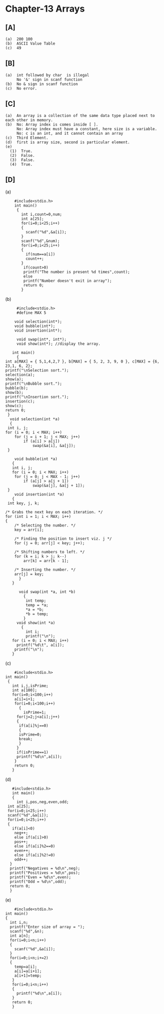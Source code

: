 # Chapter-13 Arrays

## [A]

    (a)  200 100
    (b)  ASCII Value Table
    (c)  49
    
## [B]


    (a)  int followed by char  is illegal
         No '&' sign in scanf function  
    (b)  No & sign in scanf function
    (c)  No error.
    
## [C]

    (a)  An array is a collection of the same data type placed next to each other in memory.
    (b)  No: Array index is comes inside [ ].
         No: Array index must have a constant, here size is a variable.
         No: c is an int, and it cannot contain an array
    (c)  Third Element.
    (d)  first is array size, second is particular element.
    (e)  
      (1)  True.
      (2)  False.
      (3)  False.
      (4)  True.
      
## [D]

(a)

        #include<stdio.h>
        int main()
         {
           int i,count=0,num;
           int a[25];
           for(i=0;i<25;i++)
           {
             scanf("%d",&a[i]);
           }
           scanf("%d",&num);
           for(i=0;i<25;i++)
           { 
             if(num==a[i])
             count++;
           } 
            if(count>0)
            printf("The number is present %d times",count);
            else
            printf("Number doesn't exit in array");
            return 0;
           }
           
(b)

         #include<stdio.h>
         #define MAX 5

        void selection(int*);
        void bubble(int*);
        void insertion(int*);

         void swap(int*, int*);
         void show(int*); //display the array.

       int main() 
         {
	int a[MAX] = { 5,1,4,2,7 }, b[MAX] = { 5, 2, 3, 9, 0 }, c[MAX] = {6, 23,1, 6, 2};
	printf("\nSelection sort.");
	selection(a);
	show(a);
	printf("\nBubble sort.");
	bubble(b);
	show(b);
	printf("\nInsertion sort.");
	insertion(c);
	show(c);
	return 0;
     }
      void selection(int *a)
      {
	 int i, j;
	for (i = 0; i < MAX; i++)
		for (j = i + 1; j < MAX; j++)
			if (a[i] > a[j])
				swap(&a[i], &a[j]);
     }

        void bubble(int *a)
       {
	   int i, j;
	   for (i = 0; i < MAX; i++)
		for (j = 0; j < MAX - 1; j++)
			if (a[j] > a[j + 1])
				swap(&a[j], &a[j + 1]);
     }
        void insertion(int *a)
       {
	 int key, j, k;

	/* Grabs the next key on each iteration. */
	for (int i = 1; i < MAX; i++)
	{
		/* Selecting the number. */
		key = arr[i];

		/* Finding the position to insert viz. j */
		for (j = 0; arr[j] < key; j++);

		/* Shifting numbers to left. */
		for (k = i; k > j; k--)
			arr[k] = arr[k - 1];

		/* Inserting the number. */
		arr[j] = key;
	      }
       }

          void swap(int *a, int *b)
            {
	         int temp;
	         temp = *a;
	         *a = *b;
	         *b = temp;
            }
         void show(int *a)
           {
	         int i;
	         printf("\n");
	   for (i = 0; i < MAX; i++)
		 printf("%d\t", a[i]);
     	printf("\n");
       }
       
(c)

        #include<stdio.h>
	int main()
	 {
	   int i,j,isPrime;
	   int a[100];
	   for(i=0;i<100;i++)
	    a[i]=i+1;
	    for(i=0;i<100;i++)
	      { 
	        isPrime=1;
		 for(j=2;j<a[i];j++)
		 {
		  if(a[i]%j==0)
		  {
		  isPrime=0;
		  break;
		  }
		 }
		 if(isPrime==1)
		 printf("%d\n",a[i]);
		}
		return 0;
	   }
	   
(d)

       #include<stdio.h>
       int main()
       {
         int i,pos,neg,even,odd;
	 int a[25];
	 for(i=0;i<25;i++)
	 scanf("%d",&a[i]);
	 for(i=0;i<25;i++)
	 {
	   if(a[i]<0)
	    neg++;
	    else if(a[i]>0)
	    pos++;
	    else if(a[i]%2==0)
	    even++;
	    else if(a[i]%2!=0)
	    odd++;
	  }
	  printf("Negatives = %d\n",neg);
	  printf("Positives = %d\n",pos);
	  printf("Even = %d\n",even);
	  printf("Odd = %d\n",odd);
	  return 0;
	  }

(e)

        #include<stdio.h>
	int main()
	{
	  int i,n;
	  printf("Enter size of array = ");
	  scanf("%d",&n);
	  int a[n];
	  for(i=0;i<n;i++)
	  {
	    scanf("%d",&a[i]);
	  }
	  for(i=0;i<n;i+=2)
	  {
	    temp=a[i];
	    a[i]=a[i+1];
	    a[i+1]=temp;
	   }
	   for(i=0;i<n;i++)
	   {
	     printf("%d\n",a[i]);
	   }
	   return 0;
	   }
	  
	
